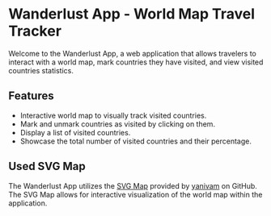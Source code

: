 # Wanderlust App - World Map Travel Tracker

Welcome to the Wanderlust App, a web application that allows travelers to interact with a world map, mark countries they have visited, and view visited countries statistics.

## Features

- Interactive world map to visually track visited countries.
- Mark and unmark countries as visited by clicking on them.
- Display a list of visited countries.
- Showcase the total number of visited countries and their percentage.

## Used SVG Map

The Wanderlust App utilizes the [SVG Map](https://yanivam.github.io/react-svg-worldmap/) provided by [yanivam](https://github.com/yanivam) on GitHub. The SVG Map allows for interactive visualization of the world map within the application.


